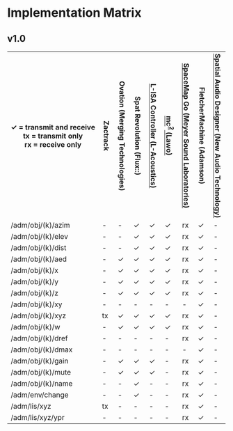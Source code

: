 # Implementation Matrix

## v1.0

<table>
    <tr>
        <th>&#x2713; = transmit and receive<br>
            tx = transmit only<br>
            rx = receive only</th>
        <th style="writing-mode:vertical-lr;">
            Zactrack
        </th>
         <th style="writing-mode:vertical-lr;">
            Ovation (Merging Technologies)
        </th>
        <th style="writing-mode:vertical-lr;">
            Spat Revolution (Flux::)
        </th>
        <th style="writing-mode:vertical-lr;">
            <a href="https://l-isa.l-acoustics.com/">L-ISA Controller (L-Acoustics)</a>
        </th>
        <th style="writing-mode:vertical-lr;">
            <a href="https://l-isa.l-acoustics.com/">mc<sup>2</sup> (Lawo)</a>
        </th>
        <th style="writing-mode:vertical-lr;">
            <a href="https://meyersound.com/product/spacemap-go/">
            SpaceMap Go (Meyer Sound Laboratories)</a>
        </th>
        <th style="writing-mode:vertical-lr;">
            FletcherMachine (Adamson)
        </th>
        <th style="writing-mode:vertical-lr;">
            <a href="https://www.newaudiotechnology.com/">
            Spatial Audio Designer (New Audio Technology)
            </a>
        </th>
    </tr>
    <tr>
        <td>/adm/obj/(k)/azim </td>
        <td>-</td> <!-- zactrack -->
        <td>-</td> <!-- ovation -->
        <td>&#x2713;</td> <!-- spat -->
        <td>&#x2713;</td> <!-- l-isa -->
        <td>&#x2713;</td> <!-- lawo -->
        <td>rx</td> <!-- meyer -->
        <td>&#x2713;</td> <!-- adamson -->
        <td>-</td> <!-- new audio-->
    </tr>
    <tr>
        <td>/adm/obj/(k)/elev </td>
        <td>-</td> <!-- zactrack -->
        <td>-</td> <!-- ovation -->
        <td>&#x2713;</td> <!-- spat -->
        <td>&#x2713;</td> <!-- l-isa -->
        <td>&#x2713;</td> <!-- lawo -->
        <td>rx</td> <!-- meyer -->
        <td>&#x2713;</td> <!-- adamson -->
        <td>-</td> <!-- new audio-->
    </tr>
    <tr>
        <td>/adm/obj/(k)/dist </td>
        <td>-</td> <!-- zactrack -->
        <td>-</td> <!-- ovation -->
        <td>&#x2713;</td> <!-- spat -->
        <td>&#x2713;</td>
        <td>&#x2713;</td>
        <td>rx</td> <!-- meyer -->
        <td>&#x2713;</td> <!-- adamson -->
        <td>-</td> <!-- new audio-->
    </tr>
    <tr>
        <td>/adm/obj/(k)/aed </td>
        <td>-</td> <!-- zactrack -->
        <td>&#x2713;</td> <!-- ovation -->
        <td>&#x2713;</td> <!-- spat -->
        <td>&#x2713;</td> <!-- l-isa -->
        <td>&#x2713;</td> <!-- lawo -->
        <td>rx</td> <!-- meyer -->
        <td>&#x2713;</td> <!-- adamson -->
        <td>-</td> <!-- new audio-->
    </tr>
    <tr>
        <td>/adm/obj/(k)/x </td>
        <td>-</td> <!-- zactrack -->
        <td>&#x2713;</td> <!-- ovation -->
        <td>&#x2713;</td> <!-- spat -->
        <td>&#x2713;</td>
        <td>&#x2713;</td>
        <td>rx</td> <!-- meyer -->
        <td>&#x2713;</td> <!-- adamson -->
        <td>-</td> <!-- new audio-->
    </tr>
    <tr>
        <td>/adm/obj/(k)/y </td>
        <td>-</td> <!-- zactrack -->
        <td>&#x2713;</td> <!-- ovation -->
        <td>&#x2713;</td> <!-- spat -->
        <td>&#x2713;</td>
        <td>&#x2713;</td>
        <td>rx</td> <!-- meyer -->
        <td>&#x2713;</td> <!-- adamson -->
        <td>-</td> <!-- new audio-->
    </tr>
    <tr>
        <td>/adm/obj/(k)/z </td>
        <td>-</td> <!-- zactrack -->
        <td>&#x2713;</td> <!-- ovation -->
        <td>&#x2713;</td> <!-- spat -->
        <td>&#x2713;</td>
        <td>&#x2713;</td>
        <td>rx</td> <!-- meyer -->
        <td>&#x2713;</td> <!-- adamson -->
        <td>-</td> <!-- new audio-->
    </tr>
    <tr>
        <td>/adm/obj/(k)/xy </td>
        <td>-</td> <!-- zactrack -->
        <td>-</td> <!-- ovation -->
        <td>-</td> <!-- spat -->
        <td>-</td>
        <td>-</td>
        <td>-</td> <!-- meyer -->
        <td>&#x2713;</td> <!-- adamson -->
        <td>-</td> <!-- new audio-->
    </tr>
    <tr>
        <td>/adm/obj/(k)/xyz </td>
        <td>tx</td> <!-- zactrack -->
        <td>&#x2713;</td> <!-- ovation -->
        <td>&#x2713;</td> <!-- spat -->
        <td>&#x2713;</td>
        <td>&#x2713;</td>
        <td>rx</td> <!-- meyer -->
        <td>&#x2713;</td> <!-- adamson -->
        <td>-</td> <!-- new audio-->
    </tr>
    <tr>
        <td>/adm/obj/(k)/w </td>
        <td>-</td> <!-- zactrack -->
        <td>&#x2713;</td> <!-- ovation -->
        <td>&#x2713;</td> <!-- spat -->
        <td>&#x2713;</td>
        <td>&#x2713;</td>
        <td>rx</td> <!-- meyer -->
        <td>&#x2713;</td> <!-- adamson -->
        <td>-</td> <!-- new audio-->
    </tr>
    <tr>
        <td>/adm/obj/(k)/dref</td>
        <td>-</td> <!-- zactrack -->
        <td>-</td> <!-- ovation -->
        <td>-</td>
        <td>-</td>
        <td>-</td>
        <td>rx</td> <!-- meyer -->
        <td>&#x2713;</td> <!-- adamson -->
        <td>-</td> <!-- new audio-->
    </tr>
    <tr>
        <td>/adm/obj/(k)/dmax</td>
        <td>-</td> <!-- zactrack -->
        <td>-</td> <!-- ovation -->
        <td>-</td>
        <td>-</td>
        <td>-</td>
        <td>-</td> <!-- meyer -->
        <td>&#x2713;</td> <!-- adamson -->
        <td>-</td> <!-- new audio-->
    </tr>
    <tr>
        <td>/adm/obj/(k)/gain</td>
        <td>-</td> <!-- zactrack -->
        <td>&#x2713;</td> <!-- ovation -->
        <td>&#x2713;</td> <!-- spat -->
        <td>&#x2713;</td>
        <td>-</td>
        <td>rx</td> <!-- meyer -->
        <td>&#x2713;</td> <!-- adamson -->
        <td>-</td> <!-- new audio-->
    </tr>
    <tr>
        <td>/adm/obj/(k)/mute</td>
        <td>-</td> <!-- zactrack -->
        <td>&#x2713;</td> <!-- ovation -->
        <td>&#x2713;</td> <!-- spat -->
        <td>&#x2713;</td>
        <td>-</td>
        <td>rx</td> <!-- meyer -->
        <td>&#x2713;</td> <!-- adamson -->
        <td>-</td> <!-- new audio-->
    </tr>
    <tr>
        <td>/adm/obj/(k)/name</td>
        <td>-</td> <!-- zactrack -->
        <td>-</td> <!-- ovation -->
        <td>&#x2713;</td>
        <td>-</td>
        <td>-</td>
        <td>rx</td> <!-- meyer -->
        <td>&#x2713;</td> <!-- adamson -->
        <td>-</td> <!-- new audio-->
    </tr>
    <tr>
        <td>/adm/env/change</td>
        <td>-</td> <!-- zactrack -->
        <td>-</td> <!-- ovation -->
        <td>&#x2713;</td>
        <td>-</td>
        <td>-</td>
        <td>rx</td> <!-- meyer -->
        <td>&#x2713;</td> <!-- adamson -->
        <td>-</td> <!-- new audio-->
    </tr>
    <tr>
        <td>/adm/lis/xyz</td>
        <td>tx</td> <!-- zactrack -->
        <td>-</td> <!-- ovation -->
        <td>-</td>
        <td>-</td>
        <td>-</td>
        <td>rx</td> <!-- meyer -->
        <td>&#x2713;</td> <!-- adamson -->
        <td>-</td> <!-- new audio-->
    </tr>
    <tr>
        <td>/adm/lis/xyz/ypr</td>
        <td>-</td> <!-- zactrack -->
        <td>-</td> <!-- ovation -->
        <td>-</td>
        <td>-</td>
        <td>-</td>
        <td>rx</td> <!-- meyer -->
        <td>&#x2713;</td> <!-- adamson -->
        <td>-</td> <!-- new audio-->
    </tr>
</table>
